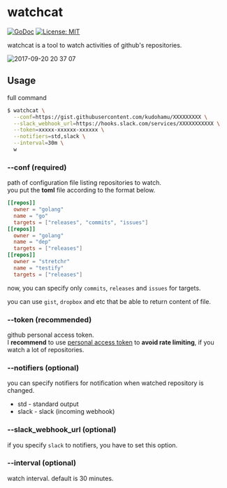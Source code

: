 # watchcat

[![GoDoc](https://godoc.org/github.com/kudohamu/watchcat?status.svg)](https://godoc.org/github.com/kudohamu/watchcat)
[![License: MIT](https://img.shields.io/badge/License-MIT-yellow.svg)](https://opensource.org/licenses/MIT)

watchcat is a tool to watch activities of github's repositories.

![2017-09-20 20 37 07](https://user-images.githubusercontent.com/7100252/30647891-a2111968-9e57-11e7-9cc5-ceb9eaf7de07.png)

## Usage

full command

```sh
$ watchcat \
  --conf=https://gist.githubusercontent.com/kudohamu/XXXXXXXXX \
  --slack_webhook_url=https://hooks.slack.com/services/XXXXXXXXXXX \
  --token=xxxxx-xxxxxx-xxxxxx \
  --notifiers=std,slack \
  --interval=30m \
  w
```

### --conf (required)

path of configuration file listing repositories to watch.  
you put the **toml** file according to the format below.

```toml
[[repos]]
  owner = "golang"
  name = "go"
  targets = ["releases", "commits", "issues"]
[[repos]]
  owner = "golang"
  name = "dep"
  targets = ["releases"]
[[repos]]
  owner = "stretchr"
  name = "testify"
  targets = ["releases"]
```

now, you can specify only `commits`, `releases` and `issues` for targets.

you can use `gist`, `dropbox` and etc that be able to return content of file.

### --token (recommended)

github personal access token.  
I **recommend** to use [personal access token](https://github.com/settings/tokens) to **avoid rate limiting**, if you watch a lot of repositories.

### --notifiers (optional)

you can specify notifiers for notification when watched repository is changed.  

* std - standard output
* slack - slack (incoming webhook)

### --slack_webhook_url (optional)

if you specify `slack` to notifiers, you have to set this option.

### --interval (optional)

watch interval. default is 30 minutes.
